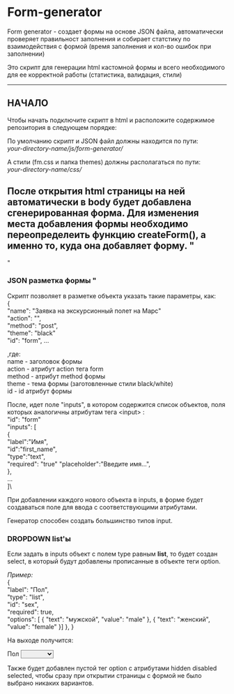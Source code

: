 # Form-generator

Form generator - создает формы на основе JSON файла, автоматически проверяет правильност заполнения
и собирает статстику по взаимодействия с формой (время заполнения и кол-во ошибок при заполнении)

Это скрипт для генерации html кастомной формы и всего необходимого для ее корректной работы (статистика, валидация, стили)

---

## НАЧАЛО
Чтобы начать подключите скрипт в html и расположите содержимое репозитория в следующем порядке:

По умолчанию скрипт и JSON файл должны находится по пути:\
*your-directory-name/js/form-generator/*

А стили (fm.css и папка themes) должны располагаться по пути:\
*your-directory-name/css/*

После открытия html страницы на ней автоматически в body будет добавлена сгенерированная форма. Для изменения места 
добавления формы необходимо переопределеить функцию __createForm()__, а именно то, куда она добавляет форму.
"
---
"
### JSON разметка формы "
Скрипт позволяет в разметке объекта указать такие параметры, как:\
{\
"name": "Заявка на экскурсионный полет на Марс"\
"action": "",\
"method": "post",\
"theme": "black"\
"id": "form",
...

,где:\
name - заголовок формы\
action - атрибут action тега form\
method - атрибут method формы\
theme - тема формы (заготовленные стили black/white)\
id - id атрибут формы

После, идет поле "inputs", в котором содержится список объектов, поля которых аналогичны атрибутам
тега <input\> :\
"id": "form"\
"inputs": [\
{\
"label":"Имя",\
"id":"first_name",\
"type":"text",\
"required": "true"
"placeholder":"Введите имя...",\
},\
...\
]\

При добавлении каждого нового объекта в inputs, в форме будет создаваться
поле для ввода с соответствующими атрибутами.

Генератор способен создать большинство типов input.

### DROPDOWN list'ы
Если задать в inputs объект с полем type равным **list**, то будет создан select, в который будут добавлены
прописанные в объекте теги option.

*Пример:*\
{\
"label": "Пол",\
"type": "list",\
"id": "sex",\
"required": true,\
"options": [
{
"text": "мужской",
"value": "male"
},
{
"text": "женский",
"value": "female"
}]
},
}

На выходе получится:

<div class="list">
<label for="sex">Пол</label>
<select required="" style="border: 1px solid grey;">
<option value="male">мужской</option>
<option value="female">женский</option>
<option hidden="" selected="" disabled=""></option>
</select>
</div>

Также будет добавлен пустой тег option с атрибутами hidden disabled selected, чтобы сразу при открытии
страницы с формой не было выбрано никаких вариантов.